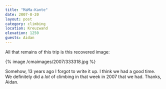 ```yaml
---
title: "MaMa-Kante"
date: 2007-8-20
layout: post
category: climbing
location: Kreuzwand
elevation: 1250
guests: Aidan
---
```


All that remains of this trip is this recovered image:

{% image /cmaimages/2007/333318.jpg %}

Somehow, 13 years ago I forgot to write it up. I think we had a good time.
We definitely did a *lot* of climbing in that week in 2007 that we had.
Thanks, Aidan.

